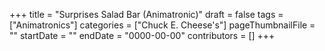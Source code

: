 +++
title = "Surprises Salad Bar (Animatronic)"
draft = false
tags = ["Animatronics"]
categories = ["Chuck E. Cheese's"]
pageThumbnailFile = ""
startDate = ""
endDate = "0000-00-00"
contributors = []
+++

